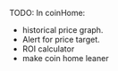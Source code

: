 TODO:
In coinHome:
- historical price graph.
- Alert for price target.
- ROI calculator
- make coin home leaner
